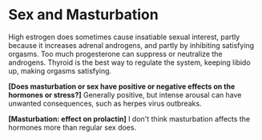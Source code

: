 # Sex and Masturbation

High estrogen does sometimes cause insatiable sexual interest, partly because it increases adrenal androgens, and partly by inhibiting satisfying orgasms. Too much progesterone can suppress or neutralize the androgens. Thyroid is the best way to regulate the system, keeping libido up, making orgasms satisfying.

**[Does masturbation or sex have positive or negative effects on the hormones or stress?]**
Generally positive, but intense arousal can have unwanted consequences, such as herpes virus outbreaks.

**[Masturbation: effect on prolactin]**
I don't think masturbation affects the hormones more than regular sex does.
